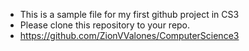 - This is a sample file for my first github project in CS3
- Please clone this repository to your repo.
- https://github.com/ZionVValones/ComputerScience3
